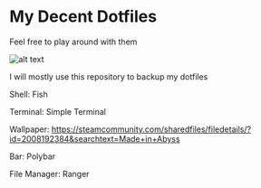 # My Decent Dotfiles
Feel free to play around with them


![alt text](https://i.imgur.com/hFN1Efs.jpg)

I will mostly use this repository to backup my dotfiles

Shell: Fish

Terminal: Simple Terminal

Wallpaper: https://steamcommunity.com/sharedfiles/filedetails/?id=2008192384&searchtext=Made+in+Abyss

Bar: Polybar

File Manager: Ranger
